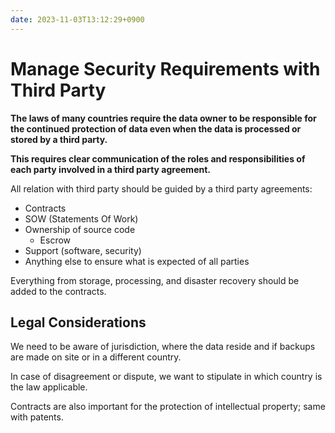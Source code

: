 ```yaml
---
date: 2023-11-03T13:12:29+0900
---
```


# Manage Security Requirements with Third Party

**The laws of many countries require the data owner to be responsible for the
continued protection of data even when the data is processed or stored by a
third party.**

**This requires clear communication of the roles and responsibilities of each
party involved in a third party agreement.**

All relation with third party should be guided by a third party agreements:

-   Contracts
-   SOW (Statements Of Work)
-   Ownership of source code
    -   Escrow
-   Support (software, security)
-   Anything else to ensure what is expected of all parties

Everything from storage, processing, and disaster recovery should be added to
the contracts.

## Legal Considerations

We need to be aware of jurisdiction, where the data reside and if backups are
made on site or in a different country.

In case of disagreement or dispute, we want to stipulate in which country is the
law applicable.

Contracts are also important for the protection of intellectual property; same
with patents.
